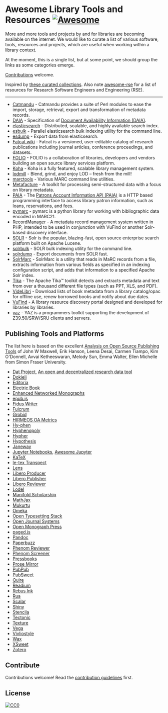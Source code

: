 # Awesome Library Tools and Resources [![Awesome](https://awesome.re/badge.svg)](https://awesome.re)

More and more tools and projects by and for libraries are becoming available on the internet. We would like to curate a list of various software, tools, resources and projects, which are useful when working within a library context.

At the moment, this is a single list, but at some point, we should group the links as some categories emerge.

[Contributions](contributing.md) welcome.

Inspired by [these curated collections](https://github.com/sindresorhus/awesome). Also note [awesome-rse](https://github.com/geyslein/awesome-rse) for a list of resources for Research Software Engineers and Engineering (RSE).

--------------------------------------------------------------------------------

- [Catmandu](https://metacpan.org/pod/Catmandu) - Catmandu provides a suite of Perl modules to ease the import, storage, retrieval, export and transformation of metadata records.
- [DAIA](https://github.com/gbv/daia) - Specification of [Document Availability Information (DAIA)](http://gbv.github.io/daia).
- [elasticsearch](https://www.elastic.co/) - Distributed, scalable, and highly available search index.
- [esbulk](https://github.com/miku/esbulk) - Parallel elasticsearch bulk indexing utility for the command line.
- [esdump](https://github.com/miku/esdump) - Export data from elasticsearch.
- [Fatcat.wiki](https://fatcat.wiki/) - Fatcat is a versioned, user-editable catalog of research publications including journal articles, conference proceedings, and datasets.
- [FOLIO](https://www.folio.org/) - FOLIO is a collaboration of libraries, developers and vendors building an open source library services platform.
- [Koha](http://koha-community.org/) - Koha is a fully featured, scalable library management system.
- [lodmill](https://github.com/lobid/lodmill) - Blend, grind, and enjoy LOD – fresh from the mill!
- [marctools](https://github.com/ubleipzig/marctools) - Various MARC command line utilities.
- [Metafacture](https://github.com/culturegraph/metafacture-core) - A toolkit for processing semi-structured data with a focus on library metadata.
- [PAIA](https://github.com/gbv/paia) - The [Patrons Account Information API (PAIA)](http://gbv.github.io/paia/paia.html) is a HTTP based programming interface to access library patron information, such as loans, reservations, and fees.
- [pymarc](https://github.com/edsu/pymarc) - pymarc is a python library for working with bibliographic data encoded in MARC21.
- [RecordManager](https://github.com/NatLibFi/RecordManager) - A metadata record management system written in PHP, intended to be used in conjunction with VuFind or another Solr-based discovery interface.
- [SOLR](http://lucene.apache.org/solr/) - Solr is the popular, blazing-fast, open source enterprise search platform built on Apache Lucene.
- [solrbulk](https://github.com/miku/solrbulk) - SOLR bulk indexing utility for the command line.
- [solrdump](https://github.com/ubleipzig/solrdump) - Export documents from SOLR fast.
- [SolrMarc](https://github.com/solrmarc/solrmarc) - SolrMarc is a utility that reads in MaRC records from a file, extracts information from various fields as specified in an indexing configuration script, and adds that information to a specified Apache Solr index.
- [Tika](https://tika.apache.org/) - The Apache Tika™ toolkit detects and extracts metadata and text from over a thousand different file types (such as PPT, XLS, and PDF).
- [VideLibri](https://github.com/benibela/videlibri) - Download lists of book metadata from a library catalog/opac for offline use, renew borrowed books and notify about due dates.
- [VuFind](https://github.com/vufind-org/vufind/) - A library resource discovery portal designed and developed for libraries by libraries.
- [yaz](http://www.indexdata.com/yaz) - YAZ is a programmers toolkit supporting the development of Z39.50/SRW/SRU clients and servers.

## Publishing Tools and Platforms

The list here is based on the excellent [Analysis on Open Source Publishing Tools](https://mindthegap.pubpub.org/) of John W Maxwell, Erik Hanson, Leena Desai, Carmen Tiampo, Kim O'Donnell, Avvai Ketheeswaran, Melody Sun, Emma Walter, Ellen Michelle from Simon Fraser University.

- [Dat Project](https://dat.foundation/), [An open and decentralized research data tool](https://www.nature.com/articles/sdata2018221)
- [Dokieli](https://dokie.li/)
- [Editoria](https://editoria.pub/)
- [Electric Book](http://electricbook.works/)
- [Enhanced Networked Monographs](https://wp.nyu.edu/enmproject/)
- [epub.js](http://futurepress.org/)
- [Fidus Writer](https://www.fiduswriter.org/)
- [Fulcrum](http://fulcrum.org/)
- [Grobid](https://grobid.readthedocs.io/en/latest/Introduction/)
- [HIRMEOS OA Metrics](https://metrics.operas-eu.org/docs/getting-started)
- [Hy-phen](https://github.com/ytiurin/hyphen)
- [Hyphenopoly](http://mnater.github.io/Hyphenopoly/)
- [Hypher](https://github.com/bramstein/hypher)
- [Hypothesis](https://web.hypothes.is/)
- [Janeway](https://janeway.systems/)
- [Jupyter Notebooks](http://jupyter.org/), [Awesome Jupyter](https://github.com/markusschanta/awesome-jupyter)
- [KaTeX](https://katex.org/)
- [le-tex Transpect](https://transpect.github.io/)
- [Lens](https://lens.elifesciences.org/about/#info/all)
- [Libero Producer](https://libero.pub/)
- [Libero Publisher](https://libero.pub/)
- [Libero Reviewer](https://libero.pub/)
- [Lodel](http://www.lodel.org/index.html)
- [Manifold Scholarship](https://manifoldapp.org/)
- [MathJax](https://www.mathjax.org/)
- [Mukurtu](http://mukurtu.org/)
- [Omeka](https://omeka.org/)
- [Open Typesetting Stack](https://pkp.sfu.ca/open-typesetting-stack/)
- [Open Journal Systems](https://pkp.sfu.ca/ojs)
- [Open Monograph Press](https://pkp.sfu.ca/omp)
- [paged.js](https://www.pagedmedia.org/paged.js)
- [Pandoc](https://pandoc.org/)
- [Paperbuzz](https://www.paperbuzz.org/)
- [Phenom Reviewer](https://demo.review.hindawi.com/)
- [Phenom Screener](https://demo.review.hindawi.com/)
- [Pressbooks](https://pressbooks.com/)
- [Prose Mirror](http://prosemirror.net/)
- [PubPub](https://pubpub.org/)
- [PubSweet](https://gitlab.coko.foundation/pubsweet/pubsweet)
- [Quire](https://github.com/gettypubs/quire)
- [Readium](https://readium.org/)
- [Rebus Ink](https://rebus.ink/)
- [Rua](https://github.com/ubiquitypress/rua)
- [Scalar](https://scalar.me/anvc/)
- [Shiny](https://shiny.rstudio.com/)
- [Stencila](https://stenci.la/)
- [Tectonic](https://tectonic-typesetting.github.io/en-US/)
- [Texture](http://substance.io/texture/)
- [Vega](http://vegapublish.com/)
- [Vivliostyle](https://vivliostyle.org/)
- [Wax](https://coko.foundation/category/wax-editor/)
- [XSweet](http://xsweet.coko.foundation/)
- [Zotero](https://www.zotero.org/)

## Contribute

Contributions welcome! Read the [contribution guidelines](contributing.md) first.

## License

[![CC0](https://mirrors.creativecommons.org/presskit/buttons/88x31/svg/cc-zero.svg)](https://creativecommons.org/publicdomain/zero/1.0)
